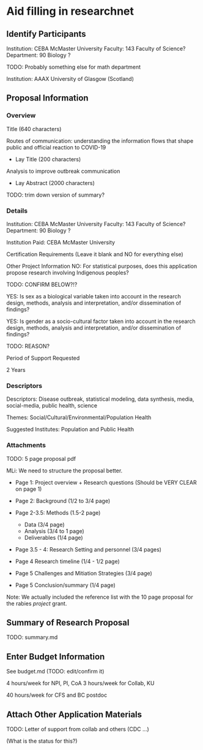 # Aid filling in researchnet

## Identify Participants

Institution: CEBA	McMaster University
Faculty: 143	Faculty of Science?
Department: 90 Biology ?

TODO: Probably something else for math department

Institution: AAAX	University of Glasgow (Scotland)

## Proposal Information

### Overview

Title (640 characters) 

Routes of communication: understanding the information flows that shape public and official reaction to COVID-19

- Lay Title (200 characters)

Analysis to improve outbreak communication

- Lay Abstract (2000 characters)

TODO: trim down version of summary?

### Details
Institution: CEBA McMaster University
Faculty: 143   Faculty of Science?
Department: 90 Biology ?

Institution Paid: CEBA McMaster University

Certification Requirements  (Leave it blank and NO for everything else)

Other Project Information
NO: For statistical purposes, does this application propose research involving Indigenous peoples?

TODO: CONFIRM BELOW?!?

YES: Is sex as a biological variable taken into account in the research design, methods, analysis and interpretation, and/or dissemination of findings?

YES: Is gender as a socio-cultural factor taken into account in the research design, methods, analysis and interpretation, and/or dissemination of findings? 

TODO: REASON?

Period of Support Requested

2 Years

### Descriptors

Descriptors: Disease outbreak, statistical modeling, data synthesis, media, social-media, public health, science

Themes: Social/Cultural/Environmental/Population Health

Suggested Institutes: Population and Public Health 

### Attachments

TODO:
5 page proposal pdf

MLi: We need to structure the proposal better. 

- Page 1: Project overview + Research questions (Should be VERY CLEAR on page 1)

- Page 2: Background (1/2 to 3/4 page) 

- Page 2-3.5:  Methods (1.5-2 page)
	- Data (3/4 page)
	- Analysis (3/4 to 1 page)
	- Deliverables (1/4 page)

- Page 3.5 - 4: Research Setting and personnel (3/4 pages)

- Page 4 Research timeline (1/4 - 1/2 page)

- Page 5 Challenges and Mitiation Strategies (3/4 page)

- Page 5 Conclusion/summary (1/4 page)


Note: We actually included the reference list with the 10 page proposal for the rabies _project_ grant.


## Summary of Research Proposal

TODO: summary.md


## Enter Budget Information

See budget.md (TODO: edit/confirm it)

4 hours/week for NPI, PI, CoA
3 hours/week for Collab, KU

40 hours/week for CFS and BC postdoc

## Attach Other Application Materials

TODO: 
Letter of support from collab and others (CDC ...)

(What is the status for this?)


